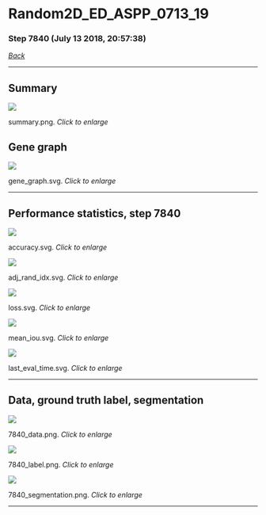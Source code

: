 # Random2D_ED_ASPP_0713_19

### Step 7840 (July 13 2018, 20:57:38)

[_Back_](..)

---

## Summary

<div class="images"><a href="media/summary.png"><img  src="media/summary.png" align="center"></a><p>summary.png. <i>Click to enlarge</i></p></div>

## Gene graph

<div class="images"><a href="media/gene_graph.svg"><img  src="media/gene_graph.svg" align="center"></a><p>gene_graph.svg. <i>Click to enlarge</i></p></div>

---

## Performance statistics, step 7840

<div class="images"><a href="media/accuracy.svg"><img class="mini" src="media/accuracy.svg" align="center"></a><p>accuracy.svg. <i>Click to enlarge</i></p></div>
<div class="images"><a href="media/adj_rand_idx.svg"><img class="mini" src="media/adj_rand_idx.svg" align="center"></a><p>adj_rand_idx.svg. <i>Click to enlarge</i></p></div>
<div class="images"><a href="media/loss.svg"><img class="mini" src="media/loss.svg" align="center"></a><p>loss.svg. <i>Click to enlarge</i></p></div>
<div class="images"><a href="media/mean_iou.svg"><img class="mini" src="media/mean_iou.svg" align="center"></a><p>mean_iou.svg. <i>Click to enlarge</i></p></div>
<div class="images"><a href="media/last_eval_time.svg"><img class="mini" src="media/last_eval_time.svg" align="center"></a><p>last_eval_time.svg. <i>Click to enlarge</i></p></div>

---

## Data, ground truth label, segmentation

<div class="images"><a href="media/7840_data.png"><img class="mini" src="media/7840_data.png" align="center"></a><p>7840_data.png. <i>Click to enlarge</i></p></div>
<div class="images"><a href="media/7840_label.png"><img class="mini" src="media/7840_label.png" align="center"></a><p>7840_label.png. <i>Click to enlarge</i></p></div>
<div class="images"><a href="media/7840_segmentation.png"><img class="mini" src="media/7840_segmentation.png" align="center"></a><p>7840_segmentation.png. <i>Click to enlarge</i></p></div>

---


